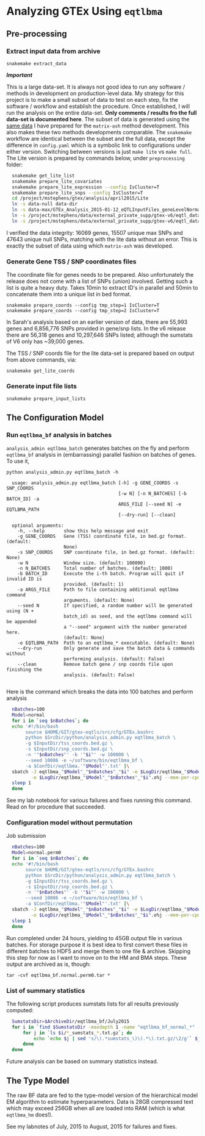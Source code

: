 # Analyzing GTEx Using `eqtlbma`
## Pre-processing
### Extract input data from archive
```
snakemake extract_data
```

**_Important_**

 This is a large data-set. It is always not good idea to run any software / methods in development on production-level data. My strategy for this project is to make a small subset of data to test on each step, fix the software / workflow and establish the procedure. Once established, I will run the analysis on the entire data-set. **Only comments / results fro the full data-set is documented here**.
 The subset of data is generated using the [same data](SumstatsDB.md) I have prepared for the `matrix-ash` method development. This also makes these two methods developments comparable.
 The `snakemake` workflow are identical between the subset and the full data, except the difference in `config.yaml` which is a symbolic link to configurations under either version. Switching between versions is just `make lite` vs `make full`.
 The Lite version is prepared by commands below, under `preprocessing` folder:
```bash
  snakemake get_lite_list
  snakemake prepare_lite_covariates
  snakemake prepare_lite_expression --config IsCluster=T
  snakemake prepare_lite_snps --config IsCluster=T
  cd /project/mstephens/gtex/analysis/april2015/Lite
  ln -s data-null data-dir
  ln -s data-max/GTEx_Analysis_2015-01-12_eQTLInputFiles_geneLevelNormalizedExpressionMatrices data-null/GTEx_Analysis_2015-01-12_eQTLInputFiles_geneLevelNormalizedExpressionMatrices
  ln -s /project/mstephens/data/external_private_supp/gtex-v6/eqtl_data/GTEx_Analysis_2015-01-12_eQTLInputFiles_genePositions.txt.gz data-null/GTEx_Analysis_2015-01-12_eQTLInputFiles_genePositions.txt.gz
  ln -s /project/mstephens/data/external_private_supp/gtex-v6/eqtl_data/GTEx_Analysis_2015-01-12_eQTLInputFiles_genePositions.txt.gz data-max/GTEx_Analysis_2015-01-12_eQTLInputFiles_genePositions.txt.gz
```

 I verified the data integrity: 16069 genes, 15507 unique max SNPs and 47643 unique null SNPs, matching with the lite data without an error. This is exactly the subset of data using which `matrix-ash` was developed.

### Generate Gene TSS / SNP coordinates files
The coordinate file for genes needs to be prepared. Also unfortunately the release does not come with a list of SNPs (union) involved. Getting such a list is quite a heavy duty. Takes 10min to extract ID's in parallel and 50min to concatenate them into a unique list in bed format.

```
snakemake prepare_coords --config tmp_step=1 IsCluster=T
snakemake prepare_coords --config tmp_step=2 IsCluster=T
```

In Sarah's analysis based on an earlier version of data, there are 55,993 genes and 6,856,776 SNPs provided in gene/snp lists. In the v6 release there are 56,318 genes and 10,297,646 SNPs listed; although the sumstats of V6 only has ~39,000 genes.

The TSS / SNP coords file for the lite data-set is prepared based on output from above commands, via:

```
snakemake get_lite_coords
```

### Generate input file lists
```
snakemake prepare_input_lists
```

## The Configuration Model
### Run `eqtlbma_bf` analysis in batches
`analysis_admin eqtlbma_batch` generates batches on the fly and perform `eqtlbma_bf` analysis in (embarrassing) parallel fashion on batches of genes. To use it,

```
python analysis_admin.py eqtlbma_batch -h
```

```
  usage: analysis_admin.py eqtlbma_batch [-h] -g GENE_COORDS -s SNP_COORDS
                                         [-w N] [-n N_BATCHES] [-b BATCH_ID] -a
                                         ARGS_FILE [--seed N] -e EQTLBMA_PATH
                                         [--dry-run] [--clean]
  
  optional arguments:
    -h, --help       show this help message and exit
    -g GENE_COORDS   Gene (TSS) coordinate file, in bed.gz format. (default:
                     None)
    -s SNP_COORDS    SNP coordinate file, in bed.gz format. (default: None)
    -w N             Window size. (default: 100000)
    -n N_BATCHES     Total number of batches. (default: 1000)
    -b BATCH_ID      Execute the i-th batch. Program will quit if invalid ID is
                     provided. (default: 1)
    -a ARGS_FILE     Path to file containing additional eqtlbma command
                     arguments. (default: None)
    --seed N         If specified, a random number will be generated using (N +
                     batch_id) as seed, and the eqtlbma command will be appended
                     a "--seed" argument with the number generated here.
                     (default: None)
    -e EQTLBMA_PATH  Path to an eqtlbma_* executable. (default: None)
    --dry-run        Only generate and save the batch data & commands without
                     performing analysis. (default: False)
    --clean          Remove batch gene / snp coords file upon finishing the
                     analysis. (default: False)
  
```

Here is the command which breaks the data into 100 batches and perform analysis

```bash
  nBatches=100
  Model=normal
  for i in `seq $nBatches`; do
  echo '#!/bin/bash
       source $HOME/GIT/gtex-eqtls/src/cfg/GTEx.bashrc
       python $SrcDir/python/analysis_admin.py eqtlbma_batch \
       -g $InputDir/tss_coords.bed.gz \
       -s $InputDir/snp_coords.bed.gz \
       -n '"$nBatches"' -b '"$i"' -w 100000 \
       --seed 10086 -e ~/software/bin/eqtlbma_bf \
       -a $ConfDir/eqtlbma.'"$Model"'.txt' |\
  sbatch -J eqtlbma_"$Model"_"$nBatches"_"$i" -e $LogDir/eqtlbma_"$Model"_"$nBatches"_"$i".e%j \
         -o $LogDir/eqtlbma_"$Model"_"$nBatches"_"$i".o%j --mem-per-cpu=10000 --time=36:00:00
  sleep 1
  done
```

See my lab notebook for various failures and fixes running this command. Read on for procedure that succeeded.

### Configuration model without permutation
Job submission

```bash
  nBatches=100
  Model=normal.perm0
  for i in `seq $nBatches`; do
  echo '#!/bin/bash
       source $HOME/GIT/gtex-eqtls/src/cfg/GTEx.bashrc
       python $SrcDir/python/analysis_admin.py eqtlbma_batch \
       -g $InputDir/tss_coords.bed.gz \
       -s $InputDir/snp_coords.bed.gz \
       -n '"$nBatches"' -b '"$i"' -w 100000 \
       --seed 10086 -e ~/software/bin/eqtlbma_bf \
       -a $ConfDir/eqtlbma.'"$Model"'.txt' |\
  sbatch -J eqtlbma_"$Model"_"$nBatches"_"$i" -e $LogDir/eqtlbma_"$Model"_"$nBatches"_"$i".e%j \
         -o $LogDir/eqtlbma_"$Model"_"$nBatches"_"$i".o%j --mem-per-cpu=10000 --time=36:00:00
  sleep 1
  done
```

Run completed under 24 hours, yielding to 45GB output file in various batches. For storage purpose it is best idea to first convert these files in different batches to HDF5 and merge them to one file & archive. Skipping this step for now as I want to move on to the HM and BMA steps. These output are archived as is, though:

```
tar -cvf eqtlbma_bf.normal.perm0.tar *
```

### List of summary statistics
The following script produces sumstats lists for all results previously computed:

```bash
  SumstatsDir=$ArchiveDir/eqtlbma_bf/July2015
  for i in `find $SumstatsDir -maxdepth 1 -name "eqtlbma_bf_normal_*" -type d`; do
      for j in `ls $i/*_sumstats_*.txt.gz`; do
          echo `echo $j | sed 's/\(.*sumstats_\)\(.*\).txt.gz/\2/g'` $j >> $i.ss.list
      done
  done
```

Future analysis can be based on summary statistics instead.

## The Type Model
The raw BF data are fed to the type-model version of the hierarchical model EM algorithm to estimate hyperparameters. Data is 28GB compressed text which may exceed 256GB when all are loaded into RAM (which is what `eqtlbma_hm` does!).

See my labnotes of July, 2015 to August, 2015 for failures and fixes.
